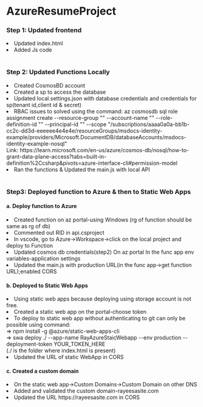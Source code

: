 # AzureResumeProject

<h3>Step 1: Updated frontend</h3>
<li> Updated index.html</li>
<li> Added Js code</li>

<br>
<h3>Step 2: Updated Functions Locally</h3>
<li> Created CosmosBD account</li>
<li> Created a sp to access the database </li>
<li> Updated local.settings.json with database credentials and credentials for sp(tenant id,client id & secret)</li>
<li> RBAC issues to solved using the command:
az cosmosdb sql role assignment create --resource-group "<name-of-existing-resource-group>" --account-name "<name-of-existing-nosql-account>" --role-definition-id "<id-of-new-role-definition>" --principal-id "<id-of-existing-identity>" --scope "/subscriptions/aaaa0a0a-bb1b-cc2c-dd3d-eeeeee4e4e4e/resourceGroups/msdocs-identity-example/providers/Microsoft.DocumentDB/databaseAccounts/msdocs-identity-example-nosql"<br>Link: https://learn.microsoft.com/en-us/azure/cosmos-db/nosql/how-to-grant-data-plane-access?tabs=built-in-definition%2Ccsharp&pivots=azure-interface-cli#permission-model </li>
<li>Ran the functions & Updated the main.js with local API</li>


<br>
<h3>Step3: Deployed function to Azure & then to Static Web Apps</h3>
<h4>a. Deploy function to Azure</h4>
<li> Created function on az portal-using Windows (rg of function should be same as rg of db)</li>
<li> Commented out RID in api.csproject</li>
<li> In vscode, go to Azure->Workspace->click on the local project and deploy to Function</li>
<li> Updated cosmos db credentials(step2) On az portal In the func app env variables-application settings</li>
<li> Updated the main.js with production URL(in the func app->get function URL);enabled CORS</li>
<h4>b. Deployed to Static Web Apps </h4>
<li>Using static web apps because deploying using storage account is not free.</li>
<li>Created a static web app on the portal-choose token<br>
<li>To deploy to static web app without authenticating to git can only be possible using command:<br>
        => npm install -g @azure/static-web-apps-cli<br>
        => swa deploy ./ --app-name RayAzureStaicWebapp --env production --deployment-token YOUR_TOKEN_HERE<br>(./ is the folder where index.html is present)</li>
<li> Updated the URL of static WebApp in CORS </li>

<h4>c. Created a custom domain</h4>
<li>On the static web app->Custom Domains->Custom Domain on other DNS</LI>
<li> Added and validated the custom domain-rayeesasite.com</li>
<li>Updated the URL https://rayeesasite.com in CORS</li>





